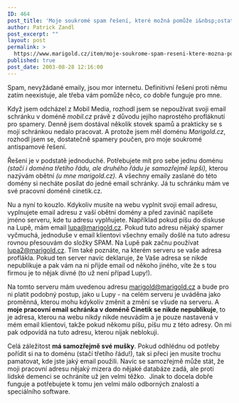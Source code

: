 ```yaml
---
ID: 464
post_title: 'Moje soukromé spam řešení, které možná pomůže i&nbsp;ostatním'
author: Patrick Zandl
post_excerpt: ""
layout: post
permalink: >
  https://www.marigold.cz/item/moje-soukrome-spam-reseni-ktere-mozna-pomuze-i-ostatnim
published: true
post_date: 2003-08-28 12:16:00
---
```

<P>Spam, nevyžádané emaily, jsou mor internetu. Definitivní řešení proti němu zatím neexistuje, ale třeba vám pomůže něco, co dobře funguje pro mne. </P>
<P>Když jsem odcházel z Mobil Media, rozhodl jsem se nepoužívat svoji email schránku v doméně <EM>mobil.cz</EM> právě z důvodu jejího naprostého profláknutí pro spamery. Denně jsem dostával několik stovek spamů a prakticky se s mojí schránkou nedalo pracovat. A protože jsem měl doménu <EM>Marigold.cz</EM>, rozhodl jsem se, dostatečně spamery poučen, pro moje soukromé antispamové řešení. </P>
<P>Řešení je v podstatě jednoduché. Potřebujete mít pro sebe jednu doménu <EM>(stačí i doména třetího řádu, ale druhého řádu je samozřejmě lepší),</EM> kterou nazývám obětní <EM>(u mne marigold.cz).</EM> A všechny emaily zaslané do této domény si necháte posílat do jedné email schránky. Já tu schránku mám ve své pracovní doméně cinetik.cz. </P>
<P>Nu a nyní to kouzlo. Kdykoliv musíte na webu vyplnit svoji email adresu, vyplnujete email adresu z vaší obětní domény a před zavináč napíšete jméno serveru, kde tu adresu vyplňujete. Například pokud píšu do diskuse na Lupě, mám email <A href="mailto:lupa@marigold.cz">lupa@marigold.cz</A>. Pokud tuto adresu nějaký spamer vyčmuchá, jednoduše v email klientovi všechny emaily došlé na tuto adresu rovnou přesouvám do složky SPAM. Na Lupě pak začnu používat <A href="mailto:lupa2@marigold.cz">lupa2@marigold.cz</A>. Tím také poznáte, na kterém serveru se vaše adresa proflákla. Pokud ten server navíc deklaruje, že Vaše adresa se nikde nepublikuje a pak vám na ni přijde email od někoho jiného, víte že s tou firmou je to nějak divné (to už není případ Lupy!).</P>
<P>Na tomto serveru mám uvedenou adresu <A href="mailto:marigold@marigold.cz">marigold@marigold.cz</A> a bude pro ni platit podobný postup, jako u Lupy - na celém serveru je uváděna jako proměnná, kterou mohu kdykoliv změnit a změní se všude na serveru. A <STRONG>moje pracovní email schránka v doméně Cinetik se nikde nepublikuje</STRONG>, to je adresa, kterou na webu nikdy nikde neuvádím a je pouze nastavená v mém email klientovi, takže pokud někomu píšu, píšu mu z této adresy. On mi pak odpovídá na tuto adresu, kterou nijak neblokuji.&#160; </P>
<P>Celá záležitost <STRONG>má samozřejmě své mušky</STRONG>. Pokud odhlédnu od potřeby pořídit si na to doménu (stačí třetího řádu!), tak si přeci jen musíte trochu pamatovat, kde jste jaký email použili. Navíc se samozřejmě může stát, že moji pracovní adresu nějaký mizera do nějaké databáze zadá, ale proti lidské demenci se ochráníte už jen velmi těžko.&#160; Jinak to docela dobře funguje a potřebujete k tomu jen velmi málo odborných znalostí a speciálního software. </P>